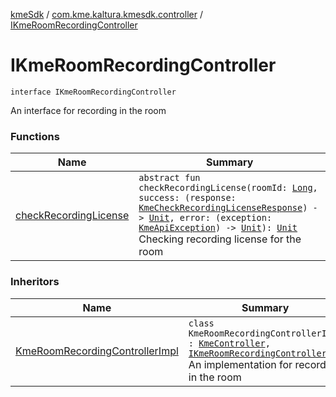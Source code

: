[kmeSdk](../../index.md) / [com.kme.kaltura.kmesdk.controller](../index.md) / [IKmeRoomRecordingController](./index.md)

# IKmeRoomRecordingController

`interface IKmeRoomRecordingController`

An interface for recording in the room

### Functions

| Name | Summary |
|---|---|
| [checkRecordingLicense](check-recording-license.md) | `abstract fun checkRecordingLicense(roomId: `[`Long`](https://kotlinlang.org/api/latest/jvm/stdlib/kotlin/-long/index.html)`, success: (response: `[`KmeCheckRecordingLicenseResponse`](../../com.kme.kaltura.kmesdk.rest.response.room/-kme-check-recording-license-response/index.md)`) -> `[`Unit`](https://kotlinlang.org/api/latest/jvm/stdlib/kotlin/-unit/index.html)`, error: (exception: `[`KmeApiException`](../../com.kme.kaltura.kmesdk.rest/-kme-api-exception/index.md)`) -> `[`Unit`](https://kotlinlang.org/api/latest/jvm/stdlib/kotlin/-unit/index.html)`): `[`Unit`](https://kotlinlang.org/api/latest/jvm/stdlib/kotlin/-unit/index.html)<br>Checking recording license for the room |

### Inheritors

| Name | Summary |
|---|---|
| [KmeRoomRecordingControllerImpl](../../com.kme.kaltura.kmesdk.controller.impl/-kme-room-recording-controller-impl/index.md) | `class KmeRoomRecordingControllerImpl : `[`KmeController`](../../com.kme.kaltura.kmesdk.controller.impl/-kme-controller/index.md)`, `[`IKmeRoomRecordingController`](./index.md)<br>An implementation for recording in the room |
